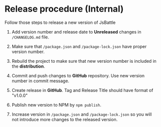 # Release procedure (Internal)

Follow those steps to release a new version of JsBattle

1. Add version number and release date to **Unreleased** changes in `/CHANGELOG.md` file.

2. Make sure that `/package.json` and `/package-lock.json` have proper version number.

3. Rebuild the project to make sure that new version number is included in the **distribution**.

4. Commit and push changes to **GitHub** repository. Use new version number in commit message.

5. Create release in **GitHub**. Tag and Release Title should have format of "v1.0.0"

6. Publish new version to NPM by `npm publish`.

7. Increase version in `/package.json` and `/package-lock.json` so you will not introduce more changes to the released version.
